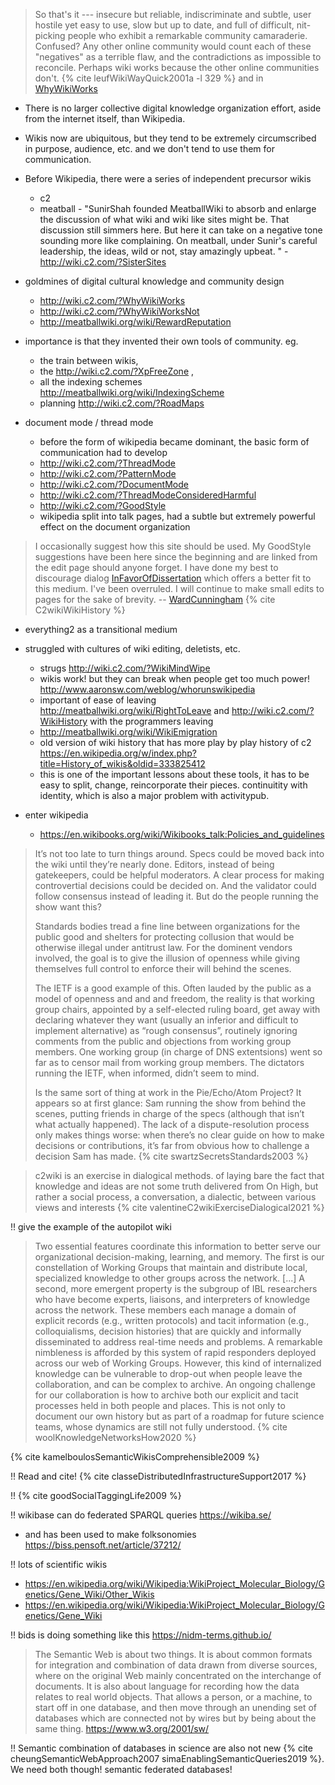 
> So that's it --- insecure but reliable, indiscriminate and subtle, user hostile yet easy to use, slow but up to date, and full of difficult, nit-picking people who exhibit a remarkable community camaraderie. Confused? Any other online community would count each of these "negatives" as a terrible flaw, and the contradictions as impossible to reconcile. Perhaps wiki works because the other online communities don't. {% cite leufWikiWayQuick2001a -l 329 %} and in [WhyWikiWorks](http://wiki.c2.com/?WhyWikiWorks)

- There is no larger collective digital knowledge organization effort, aside from the internet itself, than Wikipedia. 
- Wikis now are ubiquitous, but they tend to be extremely circumscribed in purpose, audience, etc. and we don't tend to use them for communication.
- Before Wikipedia, there were a series of independent precursor wikis
	- c2
	- meatball - "SunirShah founded MeatballWiki to absorb and enlarge the discussion of what wiki and wiki like sites might be. That discussion still simmers here. But here it can take on a negative tone sounding more like complaining. On meatball, under Sunir's careful leadership, the ideas, wild or not, stay amazingly upbeat. " - http://wiki.c2.com/?SisterSites
- goldmines of digital cultural knowledge and community design 
	- http://wiki.c2.com/?WhyWikiWorks 
	- http://wiki.c2.com/?WhyWikiWorksNot
	- http://meatballwiki.org/wiki/RewardReputation
- importance is that they invented their own tools of community. eg. 
	- the train between wikis, 
	- the http://wiki.c2.com/?XpFreeZone , 
	- all the indexing schemes http://meatballwiki.org/wiki/IndexingScheme
	- planning http://wiki.c2.com/?RoadMaps


- document mode / thread mode
	- before the form of wikipedia became dominant, the basic form of communication had to develop
	- http://wiki.c2.com/?ThreadMode
	- http://wiki.c2.com/?PatternMode
	- http://wiki.c2.com/?DocumentMode
	- http://wiki.c2.com/?ThreadModeConsideredHarmful
	- http://wiki.c2.com/?GoodStyle 
	- wikipedia split into talk pages, had a subtle  but extremely powerful effect on the document organization

> I occasionally suggest how this site should be used. My GoodStyle suggestions have been here since the beginning and are linked from the edit page should anyone forget. I have done my best to discourage dialog [InFavorOfDissertation](http://wiki.c2.com/?InFavorOfDissertation) which offers a better fit to this medium. I've been overruled. I will continue to make small edits to pages for the sake of brevity. -- [WardCunningham](http://wiki.c2.com/?WardCunningham) {% cite C2wikiWikiHistory %} 

- everything2 as a transitional medium
- struggled with cultures of wiki editing, deletists, etc.
	- strugs http://wiki.c2.com/?WikiMindWipe
	- wikis work! but they can break when people get too much power! http://www.aaronsw.com/weblog/whorunswikipedia
	- important of ease of leaving http://meatballwiki.org/wiki/RightToLeave and http://wiki.c2.com/?WikiHistory with the programmers leaving
	- http://meatballwiki.org/wiki/WikiEmigration
	- old version of wiki history that has more play by play history of c2 https://en.wikipedia.org/w/index.php?title=History_of_wikis&oldid=333825412
	- this is one of the important lessons about these tools, it has to be easy to split, change, reincorporate their pieces. continuitity with identity, which is also a major problem with activitypub. 

- enter wikipedia
	- https://en.wikibooks.org/wiki/Wikibooks_talk:Policies_and_guidelines




> It’s not too late to turn things around. Specs could be moved back into the wiki until they’re nearly done. Editors, instead of being gatekeepers, could be helpful moderators. A clear process for making controvertial decisions could be decided on. And the validator could follow consensus instead of leading it. But do the people running the show want this?
>
> Standards bodies tread a fine line between organizations for the public good and shelters for protecting collusion that would be otherwise illegal under antitrust law. For the dominent vendors involved, the goal is to give the illusion of openness while giving themselves full control to enforce their will behind the scenes.
>
> The IETF is a good example of this. Often lauded by the public as a model of openness and and and freedom, the reality is that working group chairs, appointed by a self-elected ruling board, get away with declaring whatever they want (usually an inferior and difficult to implement alternative) as “rough consensus”, routinely ignoring comments from the public and objections from working group members. One working group (in charge of DNS extentsions) went so far as to censor mail from working group members. The dictators running the IETF, when informed, didn’t seem to mind.
> 
> Is the same sort of thing at work in the Pie/Echo/Atom Project? It appears so at first glance: Sam running the show from behind the scenes, putting friends in charge of the specs (although that isn’t what actually happened). The lack of a dispute-resolution process only makes things worse: when there’s no clear guide on how to make decisions or contributions, it’s far from obvious how to challenge a decision Sam has made. {% cite swartzSecretsStandards2003 %}

> c2wiki is an exercise in dialogical methods. of laying bare the fact that knowledge and ideas are not some truth delivered from On High, but rather a social process, a conversation, a dialectic, between various views and interests {% cite valentineC2wikiExerciseDialogical2021 %}

!! give the example of the autopilot wiki

> Two essential features coordinate this information to better serve our organizational decision-making, learning, and memory. The first is our constellation of Working Groups that maintain and distribute local, specialized knowledge to other groups across the network. [...] A second, more emergent property is the subgroup of IBL researchers who have become experts, liaisons, and interpreters of knowledge across the network. These members each manage a domain of explicit records (e.g., written protocols) and tacit information (e.g., colloquialisms, decision histories) that are quickly and informally disseminated to address real-time needs and problems. A remarkable nimbleness is afforded by this system of rapid responders deployed across our web of Working Groups. However, this kind of internalized knowledge can be vulnerable to drop-out when people leave the collaboration, and can be complex to archive. An ongoing challenge for our collaboration is how to archive both our explicit and tacit processes held in both people and places. This is not only to document our own history but as part of a roadmap for future science teams, whose dynamics are still not fully understood. {% cite woolKnowledgeNetworksHow2020 %}

{% cite kamelboulosSemanticWikisComprehensible2009 %}

!! Read and cite! {% cite classeDistributedInfrastructureSupport2017 %}

!! {% cite goodSocialTaggingLife2009 %}

!! wikibase can do federated SPARQL queries https://wikiba.se/
- and has been used to make folksonomies https://biss.pensoft.net/article/37212/

!! lots of scientific wikis 
- https://en.wikipedia.org/wiki/Wikipedia:WikiProject_Molecular_Biology/Genetics/Gene_Wiki/Other_Wikis
- https://en.wikipedia.org/wiki/Wikipedia:WikiProject_Molecular_Biology/Genetics/Gene_Wiki

!! bids is doing something like this https://nidm-terms.github.io/

> The Semantic Web is about two things. It is about common formats for integration and combination of data drawn from diverse sources, where on the original Web mainly concentrated on the interchange of documents. It is also about language for recording how the data relates to real world objects. That allows a person, or a machine, to start off in one database, and then move through an unending set of databases which are connected not by wires but by being about the same thing. https://www.w3.org/2001/sw/

!! Semantic combination of databases in science are also not new {% cite cheungSemanticWebApproach2007 simaEnablingSemanticQueries2019 %}. We need both though! semantic federated databases!

